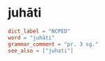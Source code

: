 # juhāti

``` toml
dict_label = "NCPED"
word = "juhāti"
grammar_comment = "pr. 3 sg."
see_also = ["juhati"]
```

